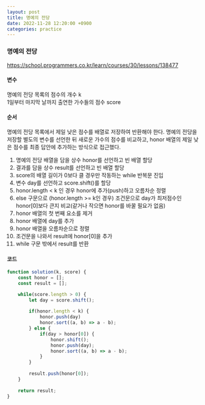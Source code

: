 ```yaml
---
layout: post
title: 명예의 전당
date: 2022-11-28 12:20:00 +0900
categories: practice
---
```

### 명예의 전당    
https://school.programmers.co.kr/learn/courses/30/lessons/138477    
    
#### 변수    
명예의 전당 목록의 점수의 개수 k    
1일부터 마지막 날까지 출연한 가수들의 점수 score    
    
#### 순서    
명예의 전당 목록에서 제일 낮은 점수를 배열로 저장하여 반환해야 한다. 명예의 전당을 저장할 별도의 변수를 선언한 뒤 새로운 가수의 점수를 비교하고, honor 배열의 제일 낮은 점수를 최종 답안에 추가하는 방식으로 접근했다.    
    
1. 명예의 전당 배열을 담을 상수 honor를 선언하고 빈 배열 할당    
2. 결과를 담을 상수 result를 선언하고 빈 배열 할당    
3. score의 배열 길이가 0보다 클 경우만 작동하는 while 반복문 진입    
4. 변수 day를 선언하고 score.shift()를 할당    
5. honor.length < k 인 경우 honor에 추가(push)하고 오름차순 정렬     
6. else 구문으로 (honor.length >= k인 경우) 조건문으로 day가 최저점수인 honor[0]보다 큰지 비교(같거나 작으면 honor를 바꿀 필요가 없음)    
6. honor 배열의 첫 번째 요소를 제거    
7. honor 배열에 day를 추가    
8. honor 배열을 오름차순으로 정렬    
9. 조건문을 나와서 result에 honor[0]을 추가        
10. while 구문 밖에서 result를 반환    
    
#### 코드    
```JavaScript
function solution(k, score) {
    const honor = [];
    const result = [];

    while(score.length > 0) {
        let day = score.shift();
        
        if(honor.length < k) {
            honor.push(day)
            honor.sort((a, b) => a - b);
        } else {
            if(day > honor[0]) {
                honor.shift();
                honor.push(day);
                honor.sort((a, b) => a - b);
            }
        }
        
        result.push(honor[0]);
    }
    
    return result;
}
```